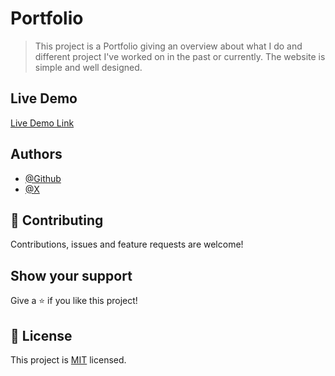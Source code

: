 # Portfolio

> This project is a Portfolio giving an overview about what I do and different project I've worked on in the past or currently. The website is simple and well designed.


## Live Demo 

[Live Demo Link](https://gleta-k.github.io/about/)


## Authors

- [@Github](https://github.com/Gleta-K)
- [@X](https://x.com/Gleta_K)

## 🤝 Contributing

Contributions, issues and feature requests are welcome!


## Show your support

Give a ⭐️ if you like this project!

## 📝 License

This project is [MIT](./LICENSE) licensed.
